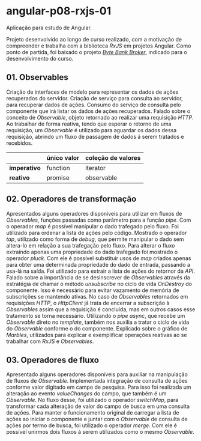 # angular-p08-rxjs-01

Aplicação para estudo de Angular.

Projeto desenvolvido ao longo de curso realizado, com a motivação de compreender e trabalha com a biblioteca _RxJS_ em projetos Angular. Como ponto de partida, foi baixado o projeto [_Byte Bank Broker_](https://github.com/alura-cursos/alura_angular_rxjs_1/archive/master.zip), indicado para o desenvolvimento do curso.

## 01. Observables

Criação de interfaces de modelo para representar os dados de ações recuperados do servidor. Criação de serviço para consulta ao servidor, para recuperar dados de ações. Consumo do serviço de consulta pelo componente que irá listar os dados de ações recuperados.
Falado sobre o conceito de _Observable_, objeto retornado ao realizar uma requisição _HTTP_. Ao trabalhar de forma reativa, tendo que esperar o retorno de uma requisição, um _Observable_ é utilizado para aguardar os dados dessa requisição, abrindo um fluxo de passagem de dados á serem tratados e recebidos.

|| único valor | coleção de valores |
|--|--|--|
| **imperativo** | function | iterator |
| **reativo** | promise | observable |

## 02. Operadores de transformação

Apresentados alguns operadores disponíveis para utilizar em fluxos de _Observables_, funções passadas como parâmetro para a função _pipe_.
Com o operador _map_ é possível manipular o dado trafegado pelo fluxo. Foi utilizado para ordenar a lista de ações pelo código.
Mostrado o operador _tap_, utilizado como forma de _debug_, que permite manipular o dado sem altera-lo em relação a sua trafegação pelo fluxo.
Para alterar o fluxo extraindo apenas uma propriedade do dado trafegado foi mostrado o operador _pluck_. Com ele é possível substituir usos de _map_ criados apenas para obter uma determinada propriedade do dado de entrada, passando a usa-lá na saída. Foi utilizado para extrair a lista de ações do retornor da _API_.
Falado sobre a importância de se desinscrever de _Observables_ através da estratégia de chamar o método _unsubscribe_ no ciclo de vida _OnDestroy_ do componente. Isso é necessário para evitar vazamento de memória de subscrições se mantendo ativas. No caso de _Observables_ retornados em requisições _HTTP_, o _HttpClient_ já trata de encerrar a subscrição à _Observables_ assim que a requisição é concluída, mas em outros casos esse tratamento se torna necessário.
Utilizando o _pipe async_, que recebe um _Observable_ direto no _template_, também nos auxilia a tratar o ciclo de vida do _Observable_ conforme o do componente.
Explicado sobre o gráfico de _Marbles_, utilizados para explicar e exemplificar operações reativas ao se trabalhar com _RxJS_ e _Observables_. 

## 03. Operadores de fluxo

Apresentado alguns operadores disponíveis para auxiliar na manipulação de fluxos de _Observable_.
Implementada integração de consulta de ações conforme valor digitado em campo de pesquisa. Para isso foi realizada um alteração ao evento _valueChanges_ do campo, que também é um _Observable_. No fluxo desse, foi utilizado o operador _switchMap_, para transformar cada alteração de valor do campo de busca em uma consulta de ações.
Para manter o funcionamento original de carregar a lista de ações ao iniciar o componente e juntar com o _Observable_ de consulta de ações por termo de busca, foi utilizado o operador _merge_. Com ele é possível unirmos dois fluxos à serem utilizados como o mesmo _Observable_.
